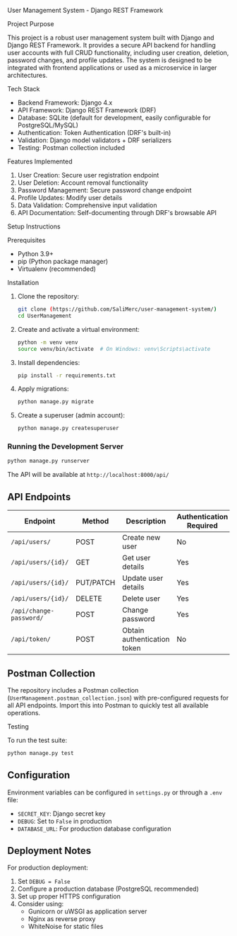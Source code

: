 User Management System - Django REST Framework

Project Purpose

This project is a robust user management system built with Django and Django REST Framework. It provides a secure API backend for handling user accounts with full CRUD functionality, including user creation, deletion, password changes, and profile updates. The system is designed to be integrated with frontend applications or used as a microservice in larger architectures.

Tech Stack

- Backend Framework: Django 4.x
- API Framework: Django REST Framework (DRF)
- Database: SQLite (default for development, easily configurable for PostgreSQL/MySQL)
- Authentication: Token Authentication (DRF's built-in)
- Validation: Django model validators + DRF serializers
- Testing: Postman collection included

Features Implemented

1. User Creation: Secure user registration endpoint
2. User Deletion: Account removal functionality
3. Password Management: Secure password change endpoint
4. Profile Updates: Modify user details
5. Data Validation: Comprehensive input validation
6. API Documentation: Self-documenting through DRF's browsable API

 Setup Instructions

Prerequisites

- Python 3.9+
- pip (Python package manager)
- Virtualenv (recommended)

Installation

1. Clone the repository:
   ```bash
   git clone (https://github.com/SaliMerc/user-management-system/)
   cd UserManagement
   ```

2. Create and activate a virtual environment:
   ```bash
   python -m venv venv
   source venv/bin/activate  # On Windows: venv\Scripts\activate
   ```

3. Install dependencies:
   ```bash
   pip install -r requirements.txt
   ```

4. Apply migrations:
   ```bash
   python manage.py migrate
   ```

5. Create a superuser (admin account):
   ```bash
   python manage.py createsuperuser
   ```

### Running the Development Server

```bash
python manage.py runserver
```

The API will be available at `http://localhost:8000/api/`

## API Endpoints

| Endpoint | Method | Description | Authentication Required |
|----------|--------|-------------|--------------------------|
| `/api/users/` | POST | Create new user | No |
| `/api/users/{id}/` | GET | Get user details | Yes |
| `/api/users/{id}/` | PUT/PATCH | Update user details | Yes |
| `/api/users/{id}/` | DELETE | Delete user | Yes |
| `/api/change-password/` | POST | Change password | Yes |
| `/api/token/` | POST | Obtain authentication token | No |

## Postman Collection

The repository includes a Postman collection (`UserManagement.postman_collection.json`) with pre-configured requests for all API endpoints. Import this into Postman to quickly test all available operations.

Testing

To run the test suite:
```bash
python manage.py test
```

## Configuration

Environment variables can be configured in `settings.py` or through a `.env` file:

- `SECRET_KEY`: Django secret key
- `DEBUG`: Set to `False` in production
- `DATABASE_URL`: For production database configuration

## Deployment Notes

For production deployment:
1. Set `DEBUG = False`
2. Configure a production database (PostgreSQL recommended)
3. Set up proper HTTPS configuration
4. Consider using:
   - Gunicorn or uWSGI as application server
   - Nginx as reverse proxy
   - WhiteNoise for static files
